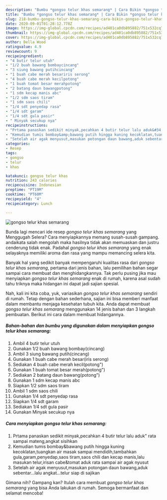 ```yaml
---
description: "Bumbu *gongso telur khas semarang* | Cara Bikin *gongso telur khas semarang* Yang Enak Dan Lezat"
title: "Bumbu *gongso telur khas semarang* | Cara Bikin *gongso telur khas semarang* Yang Enak Dan Lezat"
slug: 218-bumbu-gongso-telur-khas-semarang-cara-bikin-gongso-telur-khas-semarang-yang-enak-dan-lezat
date: 2020-09-01T01:28:12.778Z
image: https://img-global.cpcdn.com/recipes/ad401ca0db895882/751x532cq70/gongso-telur-khas-semarang-foto-resep-utama.jpg
thumbnail: https://img-global.cpcdn.com/recipes/ad401ca0db895882/751x532cq70/gongso-telur-khas-semarang-foto-resep-utama.jpg
cover: https://img-global.cpcdn.com/recipes/ad401ca0db895882/751x532cq70/gongso-telur-khas-semarang-foto-resep-utama.jpg
author: Della Wood
ratingvalue: 4.9
reviewcount: 9
recipeingredient:
- "4 butir telur utuh"
- "1/2 buah bawang bombaycincang"
- "3 siung bawang putihcincang"
- "1 buah cabe merah besariris serong"
- "4 buah cabe merah kecilpotong"
- "1 buah tomat besar merahpotong"
- "2 batang daun bawangpotong"
- "1 sdm kecap manis abc"
- "1/2 sdm saos tiram"
- "1 sdm saos chili"
- "1/4 sdt penyedap rasa"
- "1/4 sdt garam"
- "1/4 sdt gula pasir"
- " Minyak secukup nya"
recipeinstructions:
- "Prtama panaskan sedikit minyak,pecahkan 4 butir telur lalu aduk&#34; rata sampai mateng,angkat sisihkan"
- "Kemudian tumis bombay&amp;bawang putih hingga kuning kecoklatan,tuangkan air masak sampai mendidih,tambahkan gula,garam,penyedap,saos tiram,saos chili dan kecap manis,lalu masukan telur,irisan cabe&amp;tomat aduk rata sampai air agak nyusut"
- "Setelah air agak menyusut,masukan potongan daun bawang,aduk sebentar...lalu angkat...telur siap di sajikan"
categories:
- Resep
tags:
- gongso
- telur
- khas

katakunci: gongso telur khas 
nutrition: 243 calories
recipecuisine: Indonesian
preptime: "PT19M"
cooktime: "PT60M"
recipeyield: "4"
recipecategory: Lunch

---
```



![*gongso telur khas semarang*](https://img-global.cpcdn.com/recipes/ad401ca0db895882/751x532cq70/gongso-telur-khas-semarang-foto-resep-utama.jpg)

Bunda lagi mencari ide resep *gongso telur khas semarang* yang Menggugah Selera? Cara menyiapkannya memang susah-susah gampang. andaikata salah mengolah maka hasilnya tidak akan memuaskan dan justru cenderung tidak enak. Padahal *gongso telur khas semarang* yang enak selayaknya memiliki aroma dan rasa yang mampu memancing selera kita.



Banyak hal yang sedikit banyak mempengaruhi kualitas rasa dari *gongso telur khas semarang*, pertama dari jenis bahan, lalu pemilihan bahan segar sampai cara membuat dan menghidangkannya. Tak perlu pusing jika mau menyiapkan *gongso telur khas semarang* enak di rumah, karena asal sudah tahu triknya maka hidangan ini dapat jadi sajian spesial.


Nah, kali ini kita coba, yuk, variasikan *gongso telur khas semarang* sendiri di rumah. Tetap dengan bahan sederhana, sajian ini bisa memberi manfaat dalam membantu menjaga kesehatan tubuh kita. Anda dapat membuat *gongso telur khas semarang* menggunakan 14 jenis bahan dan 3 langkah pembuatan. Berikut ini cara dalam membuat hidangannya.

<!--inarticleads1-->

##### Bahan-bahan dan bumbu yang digunakan dalam menyiapkan *gongso telur khas semarang*:

1. Ambil 4 butir telur utuh
1. Gunakan 1/2 buah bawang bombay(cincang)
1. Ambil 3 siung bawang putih(cincang)
1. Gunakan 1 buah cabe merah besar(iris serong)
1. Sediakan 4 buah cabe merah kecil(potong&#34;)
1. Gunakan 1 buah tomat besar merah(potong&#34;)
1. Sediakan 2 batang daun bawang(potong&#34;)
1. Gunakan 1 sdm kecap manis abc
1. Siapkan 1/2 sdm saos tiram
1. Ambil 1 sdm saos chili
1. Gunakan 1/4 sdt penyedap rasa
1. Siapkan 1/4 sdt garam
1. Sediakan 1/4 sdt gula pasir
1. Gunakan  Minyak secukup nya




<!--inarticleads2-->

##### Cara menyiapkan *gongso telur khas semarang*:

1. Prtama panaskan sedikit minyak,pecahkan 4 butir telur lalu aduk&#34; rata sampai mateng,angkat sisihkan
1. Kemudian tumis bombay&amp;bawang putih hingga kuning kecoklatan,tuangkan air masak sampai mendidih,tambahkan gula,garam,penyedap,saos tiram,saos chili dan kecap manis,lalu masukan telur,irisan cabe&amp;tomat aduk rata sampai air agak nyusut
1. Setelah air agak menyusut,masukan potongan daun bawang,aduk sebentar...lalu angkat...telur siap di sajikan




Gimana nih? Gampang kan? Itulah cara membuat *gongso telur khas semarang* yang bisa Anda lakukan di rumah. Semoga bermanfaat dan selamat mencoba!
